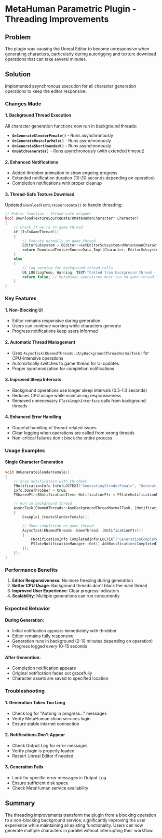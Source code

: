 # MetaHuman Parametric Plugin - Threading Improvements

## Problem
The plugin was causing the Unreal Editor to become unresponsive when generating characters, particularly during autorigging and texture download operations that can take several minutes.

## Solution
Implemented asynchronous execution for all character generation operations to keep the editor responsive.

### Changes Made

#### 1. **Background Thread Execution**
All character generation functions now run in background threads:

- **`OnGenerateSlenderFemale()`** - Runs asynchronously
- **`OnGenerateMuscularMale()`** - Runs asynchronously
- **`OnGenerateShortRounded()`** - Runs asynchronously
- **`OnBatchGenerate()`** - Runs asynchronously (with extended timeout)

#### 2. **Enhanced Notifications**
- Added throbber animation to show ongoing progress
- Extended notification duration (10-30 seconds depending on operation)
- Completion notifications with proper cleanup

#### 3. **Thread-Safe Texture Download**
Updated `DownloadTextureSourceData()` to handle threading:

```cpp
// Public function - thread-safe wrapper
bool DownloadTextureSourceData(UMetaHumanCharacter* Character)
{
    // Check if we're on game thread
    if (IsInGameThread())
    {
        // Execute normally on game thread
        EditorSubsystem = GEditor->GetEditorSubsystem<UMetaHumanCharacterEditorSubsystem>();
        return DownloadTextureSourceData_Impl(Character, EditorSubsystem);
    }
    else
    {
        // Log warning for background thread calls
        UE_LOG(LogTemp, Warning, TEXT("Called from background thread - returning false"));
        return false; // MetaHuman operations must run on game thread
    }
}
```

### Key Features

#### 1. **Non-Blocking UI**
- Editor remains responsive during generation
- Users can continue working while characters generate
- Progress notifications keep users informed

#### 2. **Automatic Thread Management**
- Uses `AsyncTask(ENamedThreads::AnyBackgroundThreadNormalTask)` for CPU-intensive operations
- Automatically switches to game thread for UI updates
- Proper synchronization for completion notifications

#### 3. **Improved Sleep Intervals**
- Background operations use longer sleep intervals (0.5-1.0 seconds)
- Reduces CPU usage while maintaining responsiveness
- Removed unnecessary `FTaskGraphInterface` calls from background threads

#### 4. **Enhanced Error Handling**
- Graceful handling of thread-related issues
- Clear logging when operations are called from wrong threads
- Non-critical failures don't block the entire process

### Usage Examples

#### Single Character Generation
```cpp
void OnGenerateSlenderFemale()
{
    // Show notification with throbber
    FNotificationInfo Info(LOCTEXT("GeneratingSlenderFemale", "Generating Slender Female Character... (Running in background)"));
    Info.bUseThrobber = true;
    TSharedPtr<SNotificationItem> NotificationPtr = FSlateNotificationManager::Get().AddNotification(Info);

    // Run in background thread
    AsyncTask(ENamedThreads::AnyBackgroundThreadNormalTask, [NotificationPtr]()
    {
        Example1_CreateSlenderFemale();

        // Show completion on game thread
        AsyncTask(ENamedThreads::GameThread, [NotificationPtr]()
        {
            FNotificationInfo CompletedInfo(LOCTEXT("GenerationComplete", "Character Generation Complete!"));
            FSlateNotificationManager::Get().AddNotification(CompletedInfo);
        });
    });
}
```

### Performance Benefits

1. **Editor Responsiveness**: No more freezing during generation
2. **Better CPU Usage**: Background threads don't block the main thread
3. **Improved User Experience**: Clear progress indicators
4. **Scalability**: Multiple generations can run concurrently

### Expected Behavior

#### During Generation:
- Initial notification appears immediately with throbber
- Editor remains fully responsive
- Generation runs in background (2-10 minutes depending on operation)
- Progress logged every 10-15 seconds

#### After Generation:
- Completion notification appears
- Original notification fades out gracefully
- Character assets are saved to specified location

### Troubleshooting

#### 1. Generation Takes Too Long
- Check log for "Autorig in progress..." messages
- Verify MetaHuman cloud services login
- Ensure stable internet connection

#### 2. Notifications Don't Appear
- Check Output Log for error messages
- Verify plugin is properly loaded
- Restart Unreal Editor if needed

#### 3. Generation Fails
- Look for specific error messages in Output Log
- Ensure sufficient disk space
- Check MetaHuman service availability

## Summary

The threading improvements transform the plugin from a blocking operation to a non-blocking background service, significantly improving the user experience while maintaining all existing functionality. Users can now generate multiple characters in parallel without interrupting their workflow.